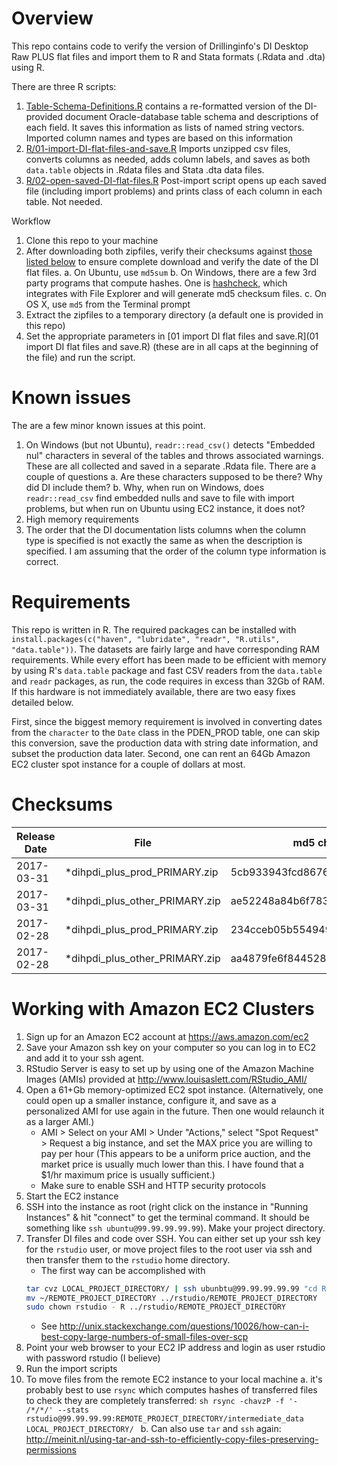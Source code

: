 # Overview

This repo contains code to verify the version of Drillinginfo's DI Desktop Raw PLUS flat files and import them to R and Stata formats (.Rdata and .dta) using R.

There are three R scripts:

1. [Table-Schema-Definitions.R](R/Table-Schema-Definitions.R) contains a re-formatted version of the DI-provided document Oracle-database table schema and descriptions of each field. It saves this information as lists of named string vectors. Imported column names and types are based on this information
2. [R/01-import-DI-flat-files-and-save.R](R/01-import-DI-flat-files-and-save.R) Imports unzipped csv files, converts columns as needed, adds column labels, and saves as both `data.table` objects in .Rdata files and Stata .dta data files.
3. [R/02-open-saved-DI-flat-files.R](R/02-open-saved-DI-flat-files.R) Post-import script opens up each saved file (including import problems) and prints class of each column in each table. Not needed.

Workflow

1. Clone this repo to your machine
2. After downloading both zipfiles, verify their checksums against [those listed below](#checksums) to ensure complete download and verify the date of the DI flat files.
    a. On Ubuntu, use `md5sum`
    b. On Windows, there are a few 3rd party programs that compute hashes. One is [hashcheck](http://code.kliu.org/hashcheck/), which integrates with File Explorer and will generate md5 checksum files.
    c. On OS X, use `md5` from the Terminal prompt
3. Extract the zipfiles to a temporary directory (a default one is provided in this repo)
4. Set the appropriate parameters in [01 import DI flat files and save.R](01 import DI flat files and save.R) (these are in all caps at the beginning of the file) and run the script.

# Known issues

The are a few minor known issues at this point. 

1. On Windows (but not Ubuntu), `readr::read_csv()` detects "Embedded nul" characters in several of the tables and throws associated warnings. These are all collected and saved in a separate .Rdata file. There are a couple of questions
    a. Are these characters supposed to be there? Why did DI include them?
    b. Why, when run on Windows, does `readr::read_csv` find embedded nulls and save to file with import problems, but when run on Ubuntu using EC2 instance, it does not?
2. High memory requirements
3. The order that the DI documentation lists columns when the column type is specified is not exactly the same as when the description is specified. I am assuming that the order of the column type information is correct.

# Requirements

This repo is written in R. The required packages can be installed with `install.packages(c("haven", "lubridate", "readr", "R.utils", "data.table"))`. The datasets are fairly large and have corresponding RAM requirements. While every effort has been made to be efficient with memory by using R's `data.table` package and fast CSV readers from the `data.table` and `readr` packages, as run, the code requires in excess than 32Gb of RAM. If this hardware is not immediately available, there are two easy fixes detailed below.

First, since the biggest memory requirement is involved in converting dates from the `character` to the `Date` class in the PDEN_PROD table, one can skip this conversion, save the production data with string date information, and subset the production data later. Second, one can rent an 64Gb Amazon EC2 cluster spot instance for a couple of dollars at most.  

# Checksums

| Release Date | File                           | md5 checksum                     |
| ------------ | ------------------------------ | -------------------------------- |
| 2017-03-31   | *dihpdi_plus_prod_PRIMARY.zip  | 5cb933943fcd8676e79d40d56fa46037 |
| 2017-03-31   | *dihpdi_plus_other_PRIMARY.zip | ae52248a84b6f783d25c17582d0c626f |
| 2017-02-28   | *dihpdi_plus_prod_PRIMARY.zip  | 234cceb05b55494939ad5cee453d7c33 |
| 2017-02-28   | *dihpdi_plus_other_PRIMARY.zip | aa4879fe6f844528b504a259a28ec87f |

# Working with Amazon EC2 Clusters

1. Sign up for an Amazon EC2 account at <https://aws.amazon.com/ec2>
2. Save your Amazon ssh key on your computer so you can log in to EC2 and add it to your ssh agent.
3. RStudio Server is easy to set up by using one of the Amazon Machine Images (AMIs) provided at <http://www.louisaslett.com/RStudio_AMI/>
4. Open a 61+Gb memory-optimized EC2 spot instance. (Alternatively, one could open up a smaller instance, configure it, and save as a personalized AMI for use again in the future. Then one would relaunch it as a larger AMI.)
    - AMI > Select on your AMI > Under "Actions," select "Spot Request" > Request a big instance, and set the MAX price you are willing to pay per hour (This appears to be a uniform price auction, and the market price is usually much lower than this. I have found that a $1/hr maximum price is usually sufficient.)
    - Make sure to enable SSH and HTTP security protocols
4. Start the EC2 instance
5. SSH into the instance as root (right click on the instance in "Running Instances" & hit "connect" to get the terminal command. It should be something like `ssh ubuntu@99.99.99.99.99`). Make your project directory.
6. Transfer DI files and code over SSH. You can either set up your ssh key for the `rstudio` user, or move project files to the root user via ssh and then transfer them to the `rstudio` home directory.
    - The first way can be accomplished with
    ```sh
    tar cvz LOCAL_PROJECT_DIRECTORY/ | ssh ubunbtu@99.99.99.99.99 "cd REMOTE_PROJECT_DIRECTORY && tar xvz"
    mv ~/REMOTE_PROJECT_DIRECTORY ../rstudio/REMOTE_PROJECT_DIRECTORY
    sudo chown rstudio - R ../rstudio/REMOTE_PROJECT_DIRECTORY
    ```
    - See <http://unix.stackexchange.com/questions/10026/how-can-i-best-copy-large-numbers-of-small-files-over-scp>
7. Point your web browser to your EC2 IP address and login as user rstudio with password rstudio (I believe)
8. Run the import scripts
9. To move files from the remote EC2 instance to your local machine
    a. it's probably best to use `rsync` which computes hashes of transferred files to check they are completely transferred:
        ```sh
        rsync -chavzP -f '- /*/*/' --stats rstudio@99.99.99.99:REMOTE_PROJECT_DIRECTORY/intermediate_data LOCAL_PROJECT_DIRECTORY/
        ```
    b. Can also use `tar` and `ssh` again: <http://meinit.nl/using-tar-and-ssh-to-efficiently-copy-files-preserving-permissions>





